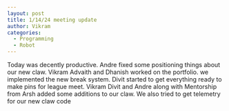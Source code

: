 ```yaml
---
layout: post
title: 1/14/24 meeting update
author: Vikram
categories:
  - Programming
  - Robot
---
```

Today was decently productive. Andre fixed some positioning things about our new claw. Vikram Advaith and Dhanish worked on the portfolio. we implemented the new break system. Divit started to get everything ready to make pins for league meet. Vikram Divit and Andre along with Mentorship from Arsh added some additions to our claw. We also tried to get telemetry for our new claw code